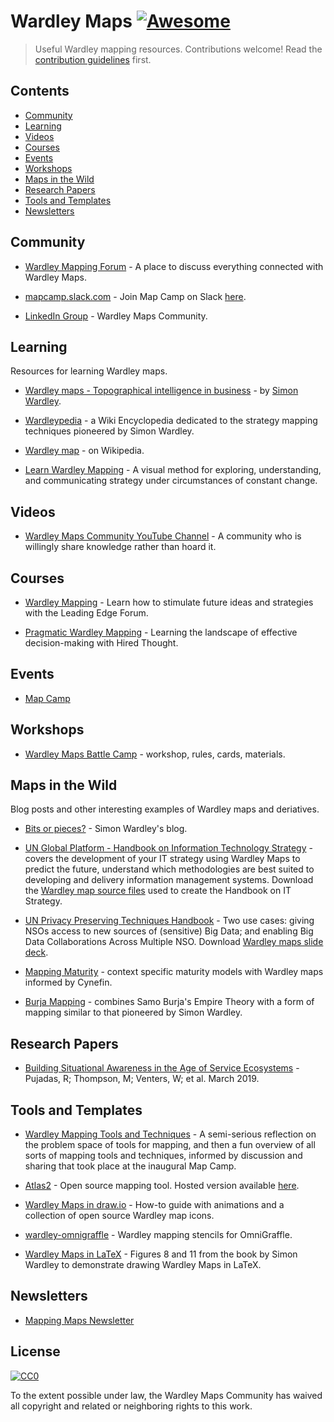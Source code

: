 # Wardley Maps  [![Awesome](https://awesome.re/badge.svg)](https://awesome.re)

> Useful Wardley mapping resources. Contributions welcome! Read the [contribution guidelines](contributing.md) first.

## Contents

- [Community](#community)
- [Learning](#learning)
- [Videos](#communities)
- [Courses](#courses)
- [Events](#events)
- [Workshops](#workshops)
- [Maps in the Wild](#maps-in-the-wild)
- [Research Papers](#research-papers)
- [Tools and Templates](#tools-and-templates)
- [Newsletters](#newsletters)

## Community

- [Wardley Mapping Forum](https://community.wardleymaps.com/) - A place to discuss everything connected with Wardley Maps.

- [mapcamp.slack.com](https://mapcamp.slack.com/) - Join Map Camp on Slack [here](https://map-camp-slack-invite.herokuapp.com/).

- [LinkedIn Group](https://www.linkedin.com/groups/13604539/) - Wardley Maps Community.

## Learning

Resources for learning Wardley maps.

- [Wardley maps - Topographical intelligence in business](https://medium.com/wardleymaps) - by [Simon Wardley](https://twitter.com/swardley).

- [Wardleypedia](http://wardleypedia.org/mediawiki/index.php/Main_Page) - a Wiki Encyclopedia dedicated to the strategy mapping techniques pioneered by Simon Wardley.

- [Wardley map](https://en.wikipedia.org/wiki/Wardley_map) - on Wikipedia.

- [Learn Wardley Mapping](https://learnwardleymapping.com/) - A visual method for exploring, understanding, and communicating strategy under circumstances of constant change.

## Videos

- [Wardley Maps Community YouTube Channel](https://www.youtube.com/channel/UCZ9-K9BLFozmmvmWzjyjkow) - A community who is willingly share knowledge rather than hoard it.

## Courses

- [Wardley Mapping](https://learn.leadingedgeforum.com/p/wardley-mapping/?product_id=277424) - Learn how to stimulate future ideas and strategies with the Leading Edge Forum.

- [Pragmatic Wardley Mapping](https://learn.hiredthought.com/p/wardley-mapping) - Learning the landscape of effective decision-making with Hired Thought.

## Events

- [Map Camp](https://www.map-camp.com/)

## Workshops

- [Wardley Maps Battle Camp](https://github.com/simalexan/battlecamp) - workshop, rules, cards, materials.

## Maps in the Wild

Blog posts and other interesting examples of Wardley maps and deriatives.

- [Bits or pieces?](https://blog.gardeviance.org/) - Simon Wardley's blog.

- [UN Global Platform - Handbook on Information Technology Strategy](https://marketplace.officialstatistics.org/un-global-platform-handbook-on-information-technology-strategy) - covers the development of your IT strategy using Wardley Maps to predict the future, understand which methodologies are best suited to developing and delivery information management systems. Download the [Wardley map source files](https://marketplace.officialstatistics.org/template-wardley-maps) used to create the Handbook on IT Strategy.

- [UN Privacy Preserving Techniques Handbook](https://marketplace.officialstatistics.org/privacy-preserving-techniques-handbook) - Two use cases: giving NSOs access to new sources of (sensitive) Big Data; and enabling Big Data Collaborations Across Multiple NSO. Download [Wardley maps slide deck](https://docs.google.com/presentation/d/1hIcTcwp7SEnh3SEfRCiJ7SDPZGeFRWLhzHYDDkSfKTc).

- [Mapping Maturity](https://maturitymapping.com/) - context specific maturity models with Wardley maps informed by Cynefin.

- [Burja Mapping](https://medium.com/@tasshin/why-map-power-e97969527d57) - combines Samo Burja's Empire Theory with a form of mapping similar to that pioneered by Simon Wardley.

## Research Papers

- [Building Situational Awareness in the Age of Service Ecosystems](https://ore.exeter.ac.uk/repository/handle/10871/36643) - Pujadas, R; Thompson, M; Venters, W; et al. March 2019.

## Tools and Templates

- [Wardley Mapping Tools and Techniques](https://hiredthought.com/2017/10/11/wardley-mapping-tools-and-techniques/) - A semi-serious reflection on the problem space of tools for mapping, and then a fun overview of all sorts of mapping tools and techniques, informed by discussion and sharing that took place at the inaugural Map Camp.

- [Atlas2](https://github.com/LeadingEdgeForum/atlas2) - Open source mapping tool. Hosted version available [here](https://atlas2.wardleymaps.com/).

- [Wardley Maps in draw.io](https://juliusgamanyi.com/2019/03/25/wardley-maps-in-drawio/) - How-to guide with animations and a collection of open source Wardley map icons.

- [wardley-omnigraffle](https://github.com/harrylove/wardley-omnigraffle) - Wardley mapping stencils for OmniGraffle.

- [Wardley Maps in LaTeX](https://github.com/latticecut/Wardley_Chapter2_Finding_a_path) - Figures 8 and 11 from the book by Simon Wardley to demonstrate drawing Wardley Maps in LaTeX.

## Newsletters

- [Mapping Maps Newsletter](https://twitter.com/MappingMapsNews)

## License

[![CC0](https://mirrors.creativecommons.org/presskit/buttons/88x31/svg/cc-zero.svg)](https://creativecommons.org/publicdomain/zero/1.0)

To the extent possible under law, the Wardley Maps Community has waived all copyright and related or neighboring rights to this work.
